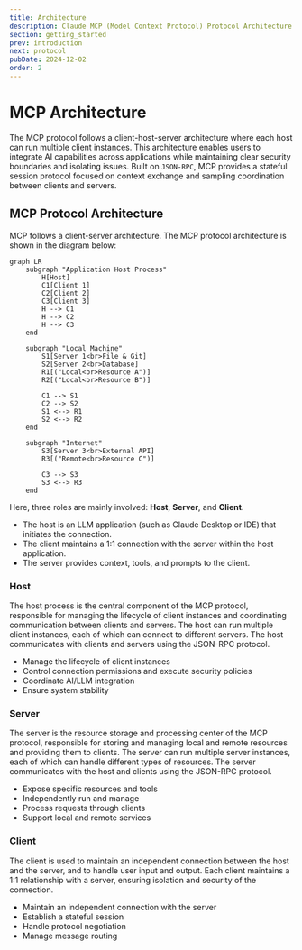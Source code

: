 ```yaml
---
title: Architecture
description: Claude MCP (Model Context Protocol) Protocol Architecture
section: getting_started
prev: introduction
next: protocol
pubDate: 2024-12-02
order: 2
---
```


# MCP Architecture

The MCP protocol follows a client-host-server architecture where each host can run multiple client instances. This architecture enables users to integrate AI capabilities across applications while maintaining clear security boundaries and isolating issues. Built on `JSON-RPC`, MCP provides a stateful session protocol focused on context exchange and sampling coordination between clients and servers.

## MCP Protocol Architecture

MCP follows a client-server architecture. The MCP protocol architecture is shown in the diagram below:

```mermaid
graph LR
    subgraph "Application Host Process"
        H[Host]
        C1[Client 1]
        C2[Client 2]
        C3[Client 3]
        H --> C1
        H --> C2
        H --> C3
    end

    subgraph "Local Machine"
        S1[Server 1<br>File & Git]
        S2[Server 2<br>Database]
        R1[("Local<br>Resource A")]
        R2[("Local<br>Resource B")]

        C1 --> S1
        C2 --> S2
        S1 <--> R1
        S2 <--> R2
    end

    subgraph "Internet"
        S3[Server 3<br>External API]
        R3[("Remote<br>Resource C")]

        C3 --> S3
        S3 <--> R3
    end
```

Here, three roles are mainly involved: **Host**, **Server**, and **Client**.

- The host is an LLM application (such as Claude Desktop or IDE) that initiates the connection.
- The client maintains a 1:1 connection with the server within the host application.
- The server provides context, tools, and prompts to the client.

### Host

The host process is the central component of the MCP protocol, responsible for managing the lifecycle of client instances and coordinating communication between clients and servers. The host can run multiple client instances, each of which can connect to different servers. The host communicates with clients and servers using the JSON-RPC protocol.

- Manage the lifecycle of client instances
- Control connection permissions and execute security policies
- Coordinate AI/LLM integration
- Ensure system stability

### Server

The server is the resource storage and processing center of the MCP protocol, responsible for storing and managing local and remote resources and providing them to clients. The server can run multiple server instances, each of which can handle different types of resources. The server communicates with the host and clients using the JSON-RPC protocol.

- Expose specific resources and tools
- Independently run and manage
- Process requests through clients
- Support local and remote services

### Client

The client is used to maintain an independent connection between the host and the server, and to handle user input and output. Each client maintains a 1:1 relationship with a server, ensuring isolation and security of the connection.

- Maintain an independent connection with the server
- Establish a stateful session
- Handle protocol negotiation
- Manage message routing
